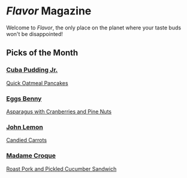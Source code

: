 # _Flavor_ Magazine

Welcome to _Flavor_, the only place on the planet where your taste buds won't be disappointed!



## Picks of the Month

### [Cuba Pudding Jr.](writer/cuba-pudding-jr.md)

[Quick Oatmeal Pancakes](recipe/feb/quick-oatmeal.md)

### [Eggs Benny](writer/eggs-benny.md)

[Asparagus with Cranberries and Pine Nuts](recipe/feb/asparagus.cranberrie.md)

### [John Lemon](writer/john-lemon.md)

[Candied Carrots](../recipe/feb/carrots.md)

### [Madame Croque](writer/madame-croque.md)

[Roast Pork and Pickled Cucumber Sandwich](recipe/feb/roast-pork-sandwich.md)
